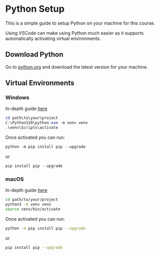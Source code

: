 # Python Setup
This is a simple guide to setup Python on your machine for this course.

Using VSCode can make using Python much easier as it supports automatically activating virtual environments.

## Download Python
Go to [python.org](https://python.org) and download the latest version for your machine.


## Virtual Environments

### Windows
In-depth guide [here](https://www.codingforentrepreneurs.com/guides/install-python-on-windows/)

```powershell
cd path\to\your\project
C:\Python310\python.exe -m venv venv
.\venv\Scripts\activate
```

Once activated you can run:

```powershell
python -m pip install pip --upgrade
```
or
```powershell
pip install pip --upgrade
```


### macOS

In-depth guide [here](https://www.codingforentrepreneurs.com/guides/install-python-on-macos/)


```bash
cd path/to/your/project
python3 -m venv venv
source venv/bin/activate
```

Once activated you can run:

```bash
python -m pip install pip --upgrade
```
or
```bash
pip install pip --upgrade
```